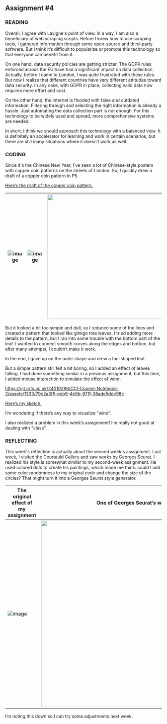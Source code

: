 

## Assignment #4

### READING

Overall, I agree with Lavigne's point of view. In a way, I am also a beneficiary of web scraping scripts. Before I knew how to use scraping tools, I gathered information through some open-source and third-party software. But I think it’s difficult to popularize or promote this technology so that everyone can benefit from it.

On one hand, data security policies are getting stricter. The GDPR rules enforced across the EU have had a significant impact on data collection. Actually, before I came to London, I was quite frustrated with these rules. But now I realize that different countries have very different attitudes toward data security. In any case, with GDPR in place, collecting valid data now requires more effort and cost.

On the other hand, the internet is flooded with false and outdated information. Filtering through and selecting the right information is already a hassle. Just automating the data collection part is not enough. For this technology to be widely used and spread, more comprehensive systems are needed.

In short, I think we should approach this technology with a balanced view. It is definitely an accelerator for learning and work in certain scenarios, but there are still many situations where it doesn’t work as well.

### CODING


Since it's the Chinese New Year, I’ve seen a lot of Chinese-style posters with copper coin patterns on the streets of London. So, I quickly drew a draft of a copper coin pattern in P5.

[Here’s the draft of the copper coin pattern.](https://editor.p5js.org/HaoWang010/sketches/y43m-PzAB)

|![image](https://git.arts.ac.uk/24010286/CCI-Course-Notebook-2/assets/1333/5b6d4e67-69b0-4c98-9b66-a47881cb4983)|![image](https://git.arts.ac.uk/24010286/CCI-Course-Notebook-2/assets/1333/698bfa1d-bc8e-4800-8b98-0295aee95b34)|<img src="https://git.arts.ac.uk/24010286/CCI-Course-Notebook-2/assets/1333/5cd58026-135b-404a-9a0d-bda9f09c4727" width="400px">|
|---|---|---|



But it looked a bit too simple and dull, so I reduced some of the lines and created a pattern that looked like ginkgo tree leaves. I tried adding more details to the pattern, but I ran into some trouble with the bottom part of the leaf. I wanted to connect smooth curves along the edges and bottom, but after many attempts, I couldn’t make it work.

In the end, I gave up on the outer shape and drew a fan-shaped leaf.


But a simple pattern still felt a bit boring, so I added an effect of leaves falling. I had done something similar in a previous assignment, but this time, I added mouse interaction to simulate the effect of wind.

https://git.arts.ac.uk/24010286/CCI-Course-Notebook-2/assets/1333/79c2a3f5-eeb9-4e0b-971f-38ade5ddc98c


[Here’s my sketch.](https://editor.p5js.org/HaoWang010/sketches/hLWOY3-7v)

I’m wondering if there’s any way to visualize "wind".

I also realized a problem in this week’s assignment! I’m really not good at dealing with "class".

### REFLECTING
This week's reflection is actually about the second week's assignment. Last week, I visited the Courtauld Gallery and saw works by Georges Seurat. I realized his style is somewhat similar to my second-week assignment. He used colored dots to create his paintings, which made me think: could I add some color randomness to my original code and change the size of the circles? That might turn it into a Georges Seurat style generator.

|The original effect of my assignment|One of Georges Seurat’s works|
|---|---|
|![image](https://git.arts.ac.uk/24010286/CCI-Course-Notebook-2/assets/1333/538ca62d-9883-4d05-ac07-ee02731de8c9)|<img width="600px" src="https://git.arts.ac.uk/24010286/CCI-Course-Notebook-2/assets/1333/b45c5fcb-cb21-44fb-bb2a-afd5bbea21c9">|


I’m noting this down so I can try some adjustments next week.


